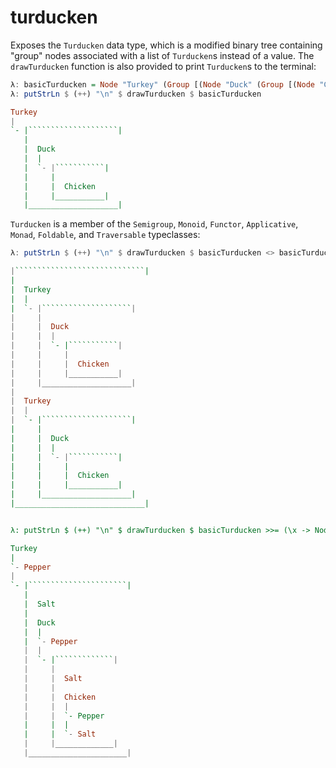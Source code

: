 # turducken

Exposes the `Turducken` data type, which is a modified binary tree containing "group" nodes associated with a list of `Turducken`s instead of a value. The `drawTurducken` function is also provided to print `Turducken`s to the terminal:


```haskell
λ: basicTurducken = Node "Turkey" (Group [(Node "Duck" (Group [(Node "Chicken") Empty Empty] Empty Empty) Empty)] Empty Empty) Empty
λ: putStrLn $ (++) "\n" $ drawTurducken $ basicTurducken

Turkey
|
`- |````````````````````|
   |
   |  Duck
   |  |
   |  `- |```````````|
   |     |
   |     |  Chicken
   |     |___________|
   |____________________|

```


`Turducken` is a member of the `Semigroup`, `Monoid`, `Functor`, `Applicative`, `Monad`, `Foldable`, and `Traversable` typeclasses:

```haskell
λ: putStrLn $ (++) "\n" $ drawTurducken $ basicTurducken <> basicTurducken

|`````````````````````````````|
|
|  Turkey
|  |
|  `- |````````````````````|
|     |
|     |  Duck
|     |  |
|     |  `- |```````````|
|     |     |
|     |     |  Chicken
|     |     |___________|
|     |____________________|
|
|  Turkey
|  |
|  `- |````````````````````|
|     |
|     |  Duck
|     |  |
|     |  `- |```````````|
|     |     |
|     |     |  Chicken
|     |     |___________|
|     |____________________|
|_____________________________|


λ: putStrLn $ (++) "\n" $ drawTurducken $ basicTurducken >>= (\x -> Node x (Node "Salt" Empty Empty) (Node "Pepper" Empty Empty))

Turkey
|
`- Pepper
|
`- |``````````````````````|
   |
   |  Salt
   |
   |  Duck
   |  |
   |  `- Pepper
   |  |
   |  `- |`````````````|
   |     |
   |     |  Salt
   |     |
   |     |  Chicken
   |     |  |
   |     |  `- Pepper
   |     |  |
   |     |  `- Salt
   |     |_____________|
   |______________________|

```
